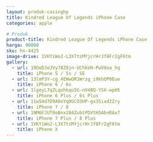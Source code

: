 ```yaml
---
layout: produk-casinghp
title: Kindred League Of Legends iPhone Case
categories: apple

# Produk
product-title: Kindred League Of Legends iPhone Case
harga: 90000
sku: hn-4425
image-drive: 1VKYiWo2-L3X7tsMYjcrHrJf8Fr2gF6tm
gallery:
  - url: 19OoDJeJVy78Z8jn-UChkVH-PwV0xa_hq
    title: iPhone 5 / 5s / SE
  - url: 13lmP3Y-cg_4EWwOR1Wrzg_i9khOP0Eue
    title: iPhone 6 / 6s
  - url: 1lgeyL7qZLqohkqu5G-nV4BQ-YSX-wpH5
    title: iPhone 6 Plus / 6s Plus
  - url: 11w54d7D9A0oYqDGCO3HP-gx35iad2Zry
    title: iPhone 7 / 8
  - url: 1NM6FJUT0oBnx284ZubtPDVtH5AbnRAx7
    title: iPhone 7 Plus / 8 Plus
  - url: 1VKYiWo2-L3X7tsMYjcrHrJf8Fr2gF6tm
    title: iPhone X
---
```


